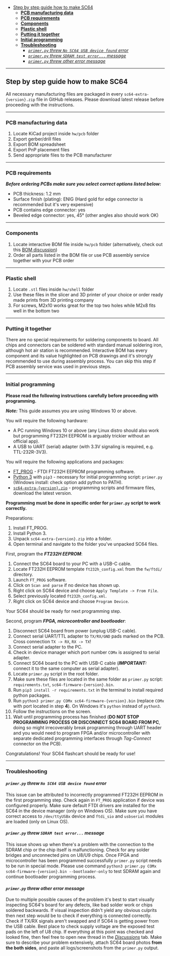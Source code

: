 - [Step by step guide how to make SC64](#step-by-step-guide-how-to-make-sc64)
  - [**PCB manufacturing data**](#pcb-manufacturing-data)
  - [**PCB requirements**](#pcb-requirements)
  - [**Components**](#components)
  - [**Plastic shell**](#plastic-shell)
  - [**Putting it together**](#putting-it-together)
  - [**Initial programming**](#initial-programming)
  - [**Troubleshooting**](#troubleshooting)
    - [*`primer.py` threw `No SC64 USB device found` error*](#primerpy-threw-no-sc64-usb-device-found-error)
    - [*`primer.py` threw `SDRAM test error...` message*](#primerpy-threw-sdram-test-error-message)
    - [*`primer.py` threw other error message*](#primerpy-threw-other-error-message)

---

## Step by step guide how to make SC64

All necessary manufacturing files are packaged in every `sc64-extra-{version}.zip` file in GitHub releases.
Please download latest release before proceeding with the instructions.

---

### **PCB manufacturing data**

   1. Locate KiCad project inside `hw/pcb` folder
   2. Export gerber/drill files
   3. Export BOM spreadsheet
   4. Export PnP placement files
   5. Send appropriate files to the PCB manufacturer

---

### **PCB requirements**

***Before ordering PCBs make sure you select correct options listed below:***

  - PCB thickness: 1.2 mm
  - Surface finish (plating): ENIG (Hard gold for edge connector is recommended but it's very expensive)
  - PCB contains edge connector: yes
  - Beveled edge connector: yes, 45° (other angles also should work OK)

---

### **Components**

  1. Locate interactive BOM file inside `hw/pcb` folder (alternatively, check out this [BOM discussion](https://github.com/Polprzewodnikowy/SummerCart64/discussions/27))
  2. Order all parts listed in the BOM file or use PCB assembly service together with your PCB order

---

### **Plastic shell**

  1. Locate `.stl` files inside `hw/shell` folder
  2. Use these files in the slicer and 3D printer of your choice or order ready made prints from 3D printing company
  3. For screws, M2x10 works great for the top two holes while M2x8 fits well in the bottom two

---

### **Putting it together**

There are no special requirements for soldering components to board.
All chips and connectors can be soldered with standard manual soldering iron, although hot air station is recommended.
Interactive BOM has every component and its value highlighted on PCB drawings and it's strongly recommended to use during assembly process.
You can skip this step if PCB assembly service was used in previous steps.

---

### **Initial programming**

**Please read the following instructions carefully before proceeding with programming.**

***Note:*** This guide assumes you are using Windows 10 or above.

You will require the following hardware:
 - A PC running Windows 10 or above (any Linux distro should also work but programming FT232H EEPROM is arguably trickier without an official app).
 - A USB to UART (serial) adapter (with 3.3V signaling is required, e.g. TTL-232R-3V3).

You will require the following applications and packages:
 - [FT_PROG](https://ftdichip.com/utilities/#ft_prog) - FTDI FT232H EEPROM programming software.
 - [Python 3](https://www.python.org/downloads/) with `pip3` - necessary for initial programming script: `primer.py` (Windows install: check option add python to PATH).
 - [`sc64-extra-{version}.zip`](https://github.com/Polprzewodnikowy/SummerCart64/releases) - programming scripts and firmware files, download the latest version.

**Programming must be done in specific order for `primer.py` script to work correctly.**

Preparations:
 1. Install FT_PROG.
 2. Install Python 3.
 3. Unpack `sc64-extra-{version}.zip` into a folder.
 4. Open terminal and navigate to the folder you've unpacked SC64 files.

First, program the ***FT232H EEPROM***:
 1. Connect the SC64 board to your PC with a USB-C cable.
 2. Locate FT232H EEPROM template `ft232h_config.xml` from the `fw/ftdi/` directory.
 3. Launch `FT_PROG` software.
 4. Click on `Scan and parse` if no device has shown up.
 5. Right click on SC64 device and choose `Apply Template -> From File`.
 6. Select previously located `ft232h_config.xml`.
 7. Right click on SC64 device and choose `Program Device`.

Your SC64 should be ready for next programming step.

Second, program ***FPGA, microcontroller and bootloader***:
 1. Disconnect SC64 board from power (unplug USB-C cable).
 2. Connect serial UART/TTL adapter to `TX/RX/GND` pads marked on the PCB. Cross connection `TX -> RX`, `RX -> TX`!
 3. Connect serial adapter to the PC.
 4. Check in device manager which port number `COMx` is assigned to serial adapter.
 5. Connect SC64 board to the PC with USB-C cable (***IMPORTANT:*** connect it to the same computer as serial adapter).
 6. Locate `primer.py` script in the root folder.
 7. Make sure these files are located in the same folder as `primer.py` script: `requirements.txt`, `sc64-firmware-{version}.bin`.
 8. Run `pip3 install -r requirements.txt` in the terminal to install required python packages.
 9. Run `python3 primer.py COMx sc64-firmware-{version}.bin` (replace `COMx` with port located in step **4**). On Windows it's `python` instead of `python3`.
 10. Follow the instructions on the screen.
 11. Wait until programming process has finished (**DO NOT STOP PROGRAMMING PROCESS OR DISCONNECT SC64 BOARD FROM PC**, doing so might irrecoverably break programming through UART header and you would need to program FPGA and/or microcontroller with separate dedicated programming interfaces through *Tag-Connect* connector on the PCB).

Congratulations! Your SC64 flashcart should be ready for use!

---

### **Troubleshooting**

#### *`primer.py` threw `No SC64 USB device found` error*

This issue can be attributed to incorrectly programmed FT232H EEPROM in the first programming step.
Check again in `FT_PROG` application if device was configured properly.
Make sure default FTDI drivers are installed for the SC64 in the device manager (only on Windows OS).
Make sure you have correct access to `/dev/ttyUSBx` device and `ftdi_sio` and `usbserial` modules are loaded (only on Linux OS).

#### *`primer.py` threw `SDRAM test error...` message*

This issue shows up when there's a problem with the connection to the SDRAM chip or the chip itself is malfunctioning.
Check for any solder bridges and unconnected pins on U8/U9 chips.
Once FPGA and microcontroller has been programmed successfully `primer.py` script needs to be run in special mode.
Please use command `python3 primer.py COMx sc64-firmware-{version}.bin --bootloader-only` to test SDRAM again and continue bootloader programming process.

#### *`primer.py` threw other error message*
Due to multiple possible causes of the problem it's best to start visually inspecting SC64's board for any defects, like bad solder work or chips soldered backwards.
If visual inspection didn't yield any obvious culprits then next step would be to check if everything is connected correctly.
Check if TX/RX signals aren't swapped and if SC64 is getting power from the USB cable. Best place to check supply voltage are the exposed test pads on the left of U8 chip.
If everything at this point was checked and looked fine, then feel free to open new thread in the [*Discussions*](https://github.com/Polprzewodnikowy/SummerCart64/discussions) tab.
Make sure to describe your problem extensively, attach SC64 board photos **from the both sides**, and paste all logs/screenshots from the `primer.py` output.
